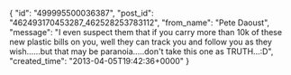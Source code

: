  {
   "id": "499995500036387",
   "post_id": "462493170453287_462528253783112",
   "from_name": "Pete Daoust",
   "message": "I even suspect them that if you carry more than 10k of these new plastic bills on you, well they can track you and follow you as they wish......but that may be paranoia.....don't take this one as TRUTH...:D",
   "created_time": "2013-04-05T19:42:36+0000"
 }
